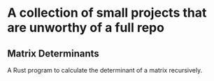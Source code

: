 # A collection of small projects that are unworthy of a full repo

## Matrix Determinants
A Rust program to calculate the determinant of a matrix recursively.
